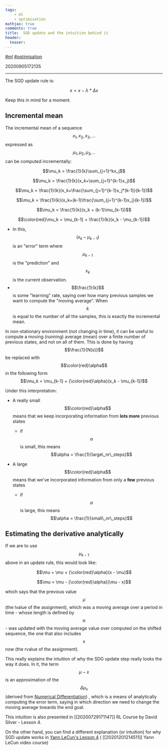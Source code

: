 ```yaml
---
tags:
    - ml
    - optimisation
mathjax: true
comments: true
title:  SGD update and the intuition behind it
header:
  teaser: 
---
```


[#ml](/tags/#ml) [#optimisation](/tags/#optimisation)

20200905172135

---


The SGD update rule is:

$$x = x - \lambda * \Delta x$$

Keep this in mind for a moment.

## Incremental mean

The incremental mean of a sequence $$x_1, x_2, x_3, …$$ expressed as $$\mu_1, \mu_2, \mu_3, ..$$ can be computed incrementally:

$$\mu_k = \frac{1}{k}\sum_{j=1}^kx_j$$ 

$$\mu_k = \frac{1}{k}(x_k+\sum_{j=1}^{k-1}x_j)$$

$$\mu_k = \frac{1}{k}(x_k+\frac{\sum_{j=1}^{k-1}x_j*(k-1)}{k-1})$$

$$\mu_k = \frac{1}{k}(x_k+(k-1)\frac{\sum_{j=1}^{k-1}x_j}{k-1})$$

$$\mu_k = \frac{1}{k}(x_k + (k-1)\mu_{k-1})$$ 

$$\color{red}\mu_k = \mu_{k-1} + \frac{1}{k}(x_k - \mu_{k-1})$$

* In this, $$(x_k - \mu_{k-1})$$ is an "error" term where $$\mu_{k-1}$$ is the "prediction" and $$x_k$$ is the current observation.  
* $$\frac{1}{k}$$ is some "learning" rate, saying over how many previous samples we want to compute the "moving average". When $$k$$ is equal to the number of all the samples, this is exactly the incremental mean.

In non-stationary environment (not changing in time), it can be useful to compute a moving (running) average (mean) over a finite number of previous states, and not on all of them. This is done by having $$\frac{1}{N(s)}$$ be replaced with $$\color{red}\alpha$$ in the following form
$$\mu_k = \mu_{k-1} + {\color{red}\alpha}(x_k - \mu_{k-1})$$ 

Under this interpretation:
* A really small $$\color{red}\alpha$$ means that we keep incorporating information from **lots more** previous states
    * if $$\alpha$$ is small, this means $$\alpha = \frac{1}{large\_nr\_steps}$$

* A large $$\color{red}\alpha$$ means that we've incorporated information from only a **few** previous states
    * if $$\alpha$$ is large, this means $$\alpha = \frac{1}{small\_nr\_steps}$$

## Estimating the derivative analytically

If we are to use $$\mu_{k-1}$$ above in an update rule, this would look like:

$$\mu = \mu + {\color{red}\alpha}(x - \mu)$$ 

$$\mu = \mu - {\color{red}\alpha}(\mu - x)$$ 

which says that the previous value $$\mu$$ (the lvalue of the assignment), which was a moving average over a period in time - whose length is defined by $$\alpha$$ - was updated with the moving average value over computed on the shifted sequence, the one that also includes $$x$$ now (the rvalue of the assignment).

This really explains the intuition of why the SDG update step really looks the way it does. In it, the term $$\mu - x$$ is an approximation of the $$\Delta \mu_x$$ (derived from [Numerical Differentiation](https://en.wikipedia.org/wiki/Numerical_differentiation)) ,  which is a means of analytically computing the error term, saying in which direction we need to change the moving average towards the end goal.


This intuition is also presented in [[20200729171147]] RL Course by David Silver - Lesson 4.

On the other hand, you can find a different explanation (or intuition) for why SGD update works in [Yann LeCun's Lesson 4](https://www.youtube.com/watch?v=--NZb480zlg&feature=youtu.be)  ( [[20201201214511]] Yann LeCun video course)